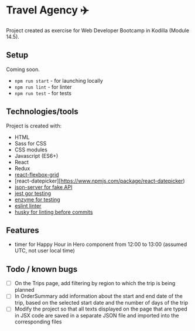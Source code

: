 # Travel Agency :airplane:

Project created as exercise for Web Developer Bootcamp in Kodilla (Module 14.5).

## Setup

Coming soon.

* ```npm run start``` - for launching locally
* ```npm run lint``` - for linter
* ```npm run test``` - for tests

## Technologies/tools

Project is created with:

* HTML
* Sass for CSS
* CSS modules
* Javascript (ES6+)
* React
* Redux
* [react-flexbox-grid](https://www.npmjs.com/package/react-flexbox-grid)
* [react-datepicker][https://www.npmjs.com/package/react-datepicker)
* [json-server for fake API](https://www.npmjs.com/package/json-server)
* [jest gor testing](https://www.npmjs.com/package/jest)
* [enzyme for testing](https://www.npmjs.com/package/enzyme)
* [eslint linter](https://www.npmjs.com/package/eslint)
* [husky for linting before commits](https://www.npmjs.com/package/husky)

## Features

* timer for Happy Hour in Hero component from 12:00 to 13:00 (assumed UTC, not user local time)

## Todo / known bugs

- [ ] On the Trips page, add filtering by region to which the trip is being planned
- [ ] In OrderSummary add information about the start and end date of the trip, based on the selected start date and the number of days of the trip
- [ ] Modify the project so that all texts displayed on the page that are typed in JSX code are saved in a separate JSON file and imported into the corresponding files